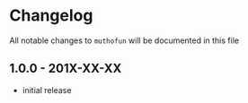 # Changelog

All notable changes to `muthofun` will be documented in this file

## 1.0.0 - 201X-XX-XX

- initial release
